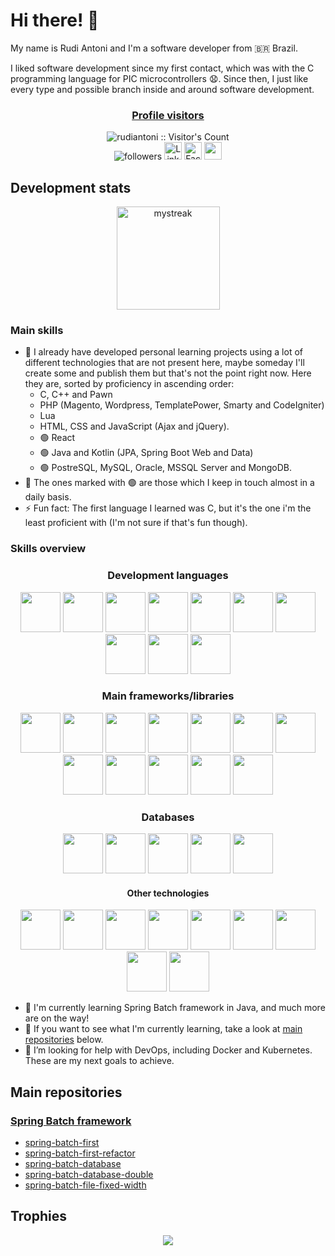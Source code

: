 
# Hi there! :wave:

My name is Rudi Antoni and I'm a software developer from 🇧🇷 Brazil.

I liked software development since my first contact, which was with the C programming language for PIC microcontrollers :anguished:. Since then, I just like every type and possible branch inside and around software development.

<div align="center">

  <h3><a href="https://github.com/rudiantoni">Profile visitors</a></h3>
  <img src="https://profile-counter.glitch.me/{rudiantoni}/count.svg" alt="rudiantoni :: Visitor's Count" />
  <br />
  <img alt="followers" title="Follow me on Github" src="https://img.shields.io/github/followers/rudiantoni?color=236ad3&style=for-the-badge&logo=github&label=Follow"/>
  <a href="https://www.linkedin.com/in/rudimilson-antoni-34b872115/" target="_blank"><img src="https://img.shields.io/badge/LinkedIn-%230077B5.svg?&style=flat-square&logo=linkedin&logoColor=white" alt="LinkedIn" style="height: 28px;"></a>
  <a href="https://www.facebook.com/rudi.antoni.70" target="_blank"><img src="https://img.shields.io/badge/Facebook-%231877F2.svg?&style=flat-square&logo=facebook&logoColor=white" alt="Facebook" style="height: 28px;"></a>
  <a href="mailto:rudiantoni2013@gmail.com"><img src="https://img.shields.io/badge/Gmail-D14836?style=for-the-badge&logo=gmail&logoColor=white" style="height: 28px;" /></a>
  
</div>

## Development stats

<div align="center">
<!--   <img style="display: inline-block;" src="https://github-readme-stats.vercel.app/api?username=rudiantoni&include_all_commits=true&count_private=true&show_icons=true&line_height=20&title_color=2B5BBD&icon_color=1124BB&text_color=A1A1A1&bg_color=0,000000,130F40" alt="my Github Stats" /> -->
  <img style="display: inline-block; height: 165px;" src="https://github-readme-streak-stats.herokuapp.com/?user=rudiantoni&theme=tokyonight" alt="mystreak" />
<!--   <img src="https://github-readme-stats.vercel.app/api/top-langs?username=rudiantoni&show_icons=true&layout=compact&locale=en&theme=chartreuse-dark&langs_count=10" /> -->
</div>

### Main skills

- :speech_balloon: I already have developed personal learning projects using a lot of different technologies that are not present here, maybe someday I'll create some and publish them but that's not the point right now. Here they are, sorted by proficiency in ascending order:
  - C, C++ and Pawn
  - PHP (Magento, Wordpress, TemplatePower, Smarty and CodeIgniter)
  - Lua
  - HTML, CSS and JavaScript (Ajax and jQuery).
  - :green_circle: React
  - :green_circle: Java and Kotlin (JPA, Spring Boot Web and Data)
  - :green_circle: PostreSQL, MySQL, Oracle, MSSQL Server and MongoDB.
- :speech_balloon: The ones marked with :green_circle: are those which I keep in touch almost in a daily basis.
- :zap: Fun fact: The first language I learned was C, but it's the one i'm the least proficient with (I'm not sure if that's fun though).

### Skills overview

<div align="center" >
  
  <h3>Development languages</h3>
  
  <img src="https://cdn.jsdelivr.net/gh/devicons/devicon/icons/html5/html5-plain-wordmark.svg" height="64px" />
  <img src="https://cdn.jsdelivr.net/gh/devicons/devicon/icons/css3/css3-plain-wordmark.svg" height="64px" />
  <img src="https://cdn.jsdelivr.net/gh/devicons/devicon/icons/javascript/javascript-original.svg" height="64px" />
  <img src="https://cdn.jsdelivr.net/gh/devicons/devicon/icons/typescript/typescript-original.svg" height="64px" />
  <img src="https://cdn.jsdelivr.net/gh/devicons/devicon/icons/php/php-original.svg" height="64px" />
  <img src="https://cdn.jsdelivr.net/gh/devicons/devicon/icons/java/java-original-wordmark.svg" height="64px" />
  <img src="https://cdn.jsdelivr.net/gh/devicons/devicon/icons/kotlin/kotlin-plain-wordmark.svg" height="64px" />
  <img src="https://cdn.jsdelivr.net/gh/devicons/devicon/icons/python/python-original-wordmark.svg" height="64px" />
  <img src="https://cdn.jsdelivr.net/gh/devicons/devicon/icons/c/c-original.svg" height="64px" />
  <img src="https://cdn.jsdelivr.net/gh/devicons/devicon/icons/cplusplus/cplusplus-original.svg" height="64px" />
  
  <h3>Main frameworks/libraries</h3>
  
  <img src="https://cdn.jsdelivr.net/gh/devicons/devicon/icons/sass/sass-original.svg" height="64px" />
  <img src="https://cdn.jsdelivr.net/gh/devicons/devicon/icons/bootstrap/bootstrap-plain-wordmark.svg" height="64px" />
  <img src="https://cdn.jsdelivr.net/gh/devicons/devicon/icons/jquery/jquery-plain-wordmark.svg" height="64px" />
  <img src="https://i.imgur.com/U0PeHm9.png" height="64px" />
  <img src="https://cdn.jsdelivr.net/gh/devicons/devicon/icons/react/react-original-wordmark.svg" height="64px" />
  <img src="https://cdn.jsdelivr.net/gh/devicons/devicon/icons/magento/magento-original-wordmark.svg" height="64px" />
  <img src="https://cdn.jsdelivr.net/gh/devicons/devicon/icons/wordpress/wordpress-plain.svg" height="64px" />
  <img src="https://cdn.jsdelivr.net/gh/devicons/devicon/icons/codeigniter/codeigniter-plain-wordmark.svg" height="64px" />
  <img src="https://i.imgur.com/1CKZv4D.png" height="64px" />
  <img src="https://i.imgur.com/xDPdw5F.png" height="64px" />
  <img src="https://i.imgur.com/njiIHRc.png" height="64px" />
  <img src="https://i.imgur.com/TTzpWbA.png" height="64px" />
   
  <h3>Databases</h3>
  
  <img src="https://cdn.jsdelivr.net/gh/devicons/devicon/icons/mysql/mysql-original-wordmark.svg" height="64px" />
  <img src="https://cdn.jsdelivr.net/gh/devicons/devicon/icons/postgresql/postgresql-original-wordmark.svg" height="64px" />
  <img src="https://cdn.jsdelivr.net/gh/devicons/devicon/icons/oracle/oracle-original.svg" height="64px" />
  <img src="https://i.imgur.com/vDySFWF.png" height="64px" />
  <img src="https://cdn.jsdelivr.net/gh/devicons/devicon/icons/mongodb/mongodb-plain-wordmark.svg" height="64px" />
  
  <h4>Other technologies</h4>
  
  <img src="https://cdn.jsdelivr.net/gh/devicons/devicon/icons/git/git-plain-wordmark.svg" height="64px" />
  <img src="https://i.imgur.com/vWWyqpm.png" height="64px">
  <img src="https://cdn.jsdelivr.net/gh/devicons/devicon/icons/docker/docker-plain-wordmark.svg" height="64px" />
  <img src="https://cdn.jsdelivr.net/gh/devicons/devicon/icons/amazonwebservices/amazonwebservices-plain-wordmark.svg" height="64px" />
  <img src="https://cdn.jsdelivr.net/gh/devicons/devicon/icons/azure/azure-original-wordmark.svg" height="64px" />
  
  <img src="https://i.imgur.com/M4GxEK4.png" height="64px" />
  <img src="https://i.imgur.com/rJoN2Jd.png" height="64px" />
  <img src="https://cdn.jsdelivr.net/gh/devicons/devicon/icons/bash/bash-original.svg" height="64px" />
  
  <img src="https://cdn.jsdelivr.net/gh/devicons/devicon/icons/lua/lua-plain-wordmark.svg" height="64px" />

</div>

- :seedling: I'm currently learning Spring Batch framework in Java, and much more are on the way!
- :telescope: If you want to see what I'm currently learning, take a look at [main repositories](#main-repositories) below.
- :thinking: I’m looking for help with DevOps, including Docker and Kubernetes. These are my next goals to achieve.

## Main repositories

### [Spring Batch framework](https://github.com/rudiantoni/learn-spring-batch)

- [spring-batch-first](https://github.com/rudiantoni/spring-batch-first)
- [spring-batch-first-refactor](https://github.com/rudiantoni/spring-batch-first-refactor)
- [spring-batch-database](https://github.com/rudiantoni/spring-batch-database)
- [spring-batch-database-double](https://github.com/rudiantoni/spring-batch-database-double)
- [spring-batch-file-fixed-width](https://github.com/rudiantoni/spring-batch-file-fixed-width)

<!-- 
<div align="center">

  [![ReadMe Card](https://github-readme-stats.vercel.app/api/pin/?username=rudiantoni&repo=spring-batch-first)](https://github.com/rudiantoni/spring-batch-first)
  [![ReadMe Card](https://github-readme-stats.vercel.app/api/pin/?username=rudiantoni&repo=spring-batch-first-refactor)]/(https://github.com/rudiantoni/spring-batch-first-refactor)
  [![ReadMe Card](https://github-readme-stats.vercel.app/api/pin/?username=rudiantoni&repo=spring-batch-database)](https://github.com/rudiantoni/spring-batch-database)
  [![ReadMe Card](https://github-readme-stats.vercel.app/api/pin/?username=rudiantoni&repo=spring-batch-database-double)](https://github.com/rudiantoni/spring-batch-database-double))
  [![ReadMe Card](https://github-readme-stats.vercel.app/api/pin/?username=rudiantoni&repo=spring-batch-file-fixed-width)](https://github.com/rudiantoni/spring-batch-file-fixed-width)
  
</div> 
-->

## Trophies

<div align="center">
  
  <img src="https://github-profile-trophy.vercel.app/?username=rudiantoni&theme=juicyfresh&no-bg=true" />
  
</div>

